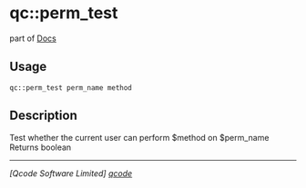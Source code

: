qc::perm_test
=============

part of [Docs](../index.md)

Usage
-----
`qc::perm_test perm_name method`

Description
-----------
Test whether the current user can perform $method on $perm_name<br/>Returns boolean

----------------------------------
*[Qcode Software Limited] [qcode]*

[qcode]: http://www.qcode.co.uk "Qcode Software"